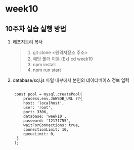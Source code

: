 # week10

## 10주차 실습 실행 방법

1. 레포지토리 복사
    > 1. git clone <원격저장소 주소>
    > 2. 해당 폴더 이동 (Ex) cd week10
    > 3. npm install
    > 4. npm run start

2. database/sql.js 파일 내부에서 본인의 데이터베이스 정보 입력
<pre>
<code>
    const pool = mysql.createPool(
        process.env.JAWSDB_URL ??{
        host: 'localhost',
        user: 'root',
        port: 3306,
        database: 'week10',
        password: '12171755',
        waitForConnections: true,
        connectionLimit: 10,
        queueLimit: 0,
     }
    );
</code>
</pre>

<br>

##